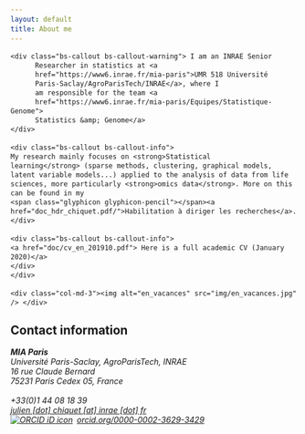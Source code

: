 ```yaml
---
layout: default
title: About me
---
```


<div class="row"> 
  <div class="col-md-8">

    <div class="bs-callout bs-callout-warning"> I am an INRAE Senior
    	  Researcher in statistics at <a
    	  href="https://www6.inrae.fr/mia-paris">UMR 518 Université
    	  Paris-Saclay/AgroParisTech/INRAE</a>, where I
    	  am responsible for the team <a
    	  href="https://www6.inrae.fr/mia-paris/Equipes/Statistique-Genome">
    	  Statistics &amp; Genome</a>
    </div>

    <div class="bs-callout bs-callout-info">
    My research mainly focuses on <strong>Statistical
    learning</strong> (sparse methods, clustering, graphical models, latent variable models...) applied to the analysis of data from life
    sciences, more particularly <strong>omics data</strong>. More on this can be found in my
    <span class="glyphicon glyphicon-pencil"></span><a href="doc_hdr_chiquet.pdf/">Habilitation à diriger les recherches</a>.
    </div>

    <div class="bs-callout bs-callout-info">
    <a href="doc/cv_en_201910.pdf"> Here is a full academic CV (January 2020)</a>
    </div>
    </div>
    
    <div class="col-md-3"><img alt="en_vacances" src="img/en_vacances.jpg" /> </div>
</div>

Contact information
-------------------

<div class="row"> 
  <div class="col-md-4">
<address>
  <strong>MIA Paris</strong><br />
  Université Paris-Saclay, AgroParisTech, INRAE<br/>
  16 rue Claude Bernard<br>
  75231 Paris Cedex 05, France <br><br>
  <span class="glyphicon glyphicon-phone"></span> +33(0)1 44 08 18 39 <br>
  <span class="glyphicon glyphicon-envelope"></span> <a href="mailto:julien [dot] chiquet [at] inrae [dot] fr">julien [dot] chiquet [at] inrae [dot] fr</a>
  <div itemscope itemtype="https://schema.org/Person"><a itemprop="sameAs" content="https://orcid.org/0000-0002-3629-3429" href="https://orcid.org/0000-0002-3629-3429" target="orcid.widget" rel="noopener noreferrer" style="vertical-align:top;"><img src="https://orcid.org/sites/default/files/images/orcid_16x16.png" style="width:1em;margin-right:.5em;" alt="ORCID iD icon">orcid.org/0000-0002-3629-3429</a></div>
</address>
</div>
</div>

